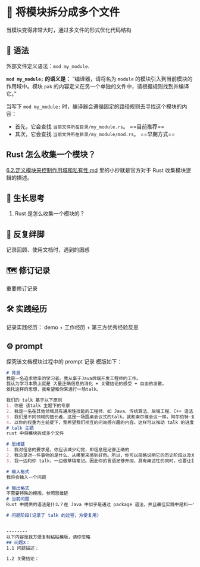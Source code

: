 # 📌 将模块拆分成多个文件

当模块变得非常大时，通过多文件的形式优化代码结构

## 📄 语法

外部文件定义语法：`mod my_module`.

**`mod my_module;` 的语义是：**
“编译器，请将名为 `module` 的模块引入到当前模块的作用域中。模块 `pak` 的内容定义在另一个单独的文件中，请根据规则找到并编译它。”

当写下 `mod my_module;` 时，编译器会遵循固定的路径规则去寻找这个模块的内容：

- 首先，它会查找 `当前文件所在目录/my_module.rs`。 ==目前推荐==
- 其次，它会查找 `当前文件所在目录/my_module/mod.rs`。 ==早期方式==



## Rust 怎么收集一个模块？

 [6.2.定义模块来控制作用域和私有性.md](6.2.定义模块来控制作用域和私有性.md)  里的小抄就是官方对于 Rust 收集模块逻辑的描述。



## 🌳 生长思考

1. Rust 是怎么收集一个模块的？

## 💭 反复绊脚

记录回顾、使用文档时，遇到的困惑



## 🗺️ 修订记录

重要修订记录

## 🛠️ 实践经历

记录实践经历： demo + 工作经历 + 第三方优秀经验反思



## ⚙️ prompt

探究该文档模块过程中的 prompt 记录
模版如下：

```markdown
# 背景
我是一名追求效率的学习者。我从事于Java后端开发工程师的工作。
我认为学习本质上就是 大量正确信息的消化 + 关键结论的感受 + 自由的发散。
依托这样的思想，我希望和你来进行一场talk。

我们的 talk 基于以下原则
1. 你是 该talk 主题下的专家
2. 我是一名在其他领域具有通用性技能的工程师，如 Java、传统算法、后端工程、C++ 语法、Go 语法等。拥有一定计算机基础的知识。
3. 我们是不同领域的擅长者，这是一场圆桌会议式的talk。就和索尔维会议一样，阿尔伯特·爱因斯坦与尼尔斯·玻尔之间的交流。
4. 以你的权重为主前提下，我希望我们相互的问询感兴趣的内容。这样可以推动 talk 的进度。
# talk 主题
rust 中将模块拆成多个文件

# 思维链
1. 我对信息的要求是，你应该减少幻觉，即信息是足够正确的
2. 我总是对一件事物的是什么、从哪里来感到好奇。所以，你可以简略说明它的历史阶段以及发展哲学
3. 我一边和你 talk，一边做草稿笔记。因此你的言语足够开阔，具有阐述性的同时，也要让我容易从中记录归纳总结。但是请你不要直接给我总结笔记，因为我希望可以主动消化。

# 输入格式
我将会输入一个问题

# 输出格式
不需要特殊的模版。参照思维链
# 当前问题
Rust 中提供的语法是什么？在 Java 中似乎是通过 package 语法，并且最佳实践中是和一个目录结构保持一致的。

# 问题阶段(记录了 talk 的过程，方便复用)


--------
以下内容是我方便复制粘贴模版，请你忽略
## 问题X：
1.1 问题描述：

1.2 关键结论：
```




